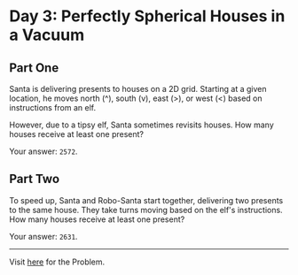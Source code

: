 # Day 3: Perfectly Spherical Houses in a Vacuum

## Part One

Santa is delivering presents to houses on a 2D grid. Starting at a given location, he moves north (^), south (v), east (>), or west (<) based on instructions from an elf.

However, due to a tipsy elf, Santa sometimes revisits houses. How many houses receive at least one present?

Your answer: `2572`.

## Part Two

To speed up, Santa and Robo-Santa start together, delivering two presents to the same house. They take turns moving based on the elf's instructions. How many houses receive at least one present?

Your answer: `2631`.
*******

Visit [here](https://adventofcode.com/2015/day/3) for the Problem.